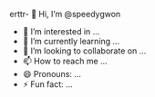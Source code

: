 erttr- 👋 Hi, I’m @speedygwon
- 👀 I’m interested in ...
- 🌱 I’m currently learning ...
- 💞️ I’m looking to collaborate on ...
- 📫 How to reach me ...
- 😄 Pronouns: ...
- ⚡ Fun fact: ...

<!---
speedygwon/speedygwon is a ✨ special ✨ repository because its `README.md` (this file) appears on your GitHub profile.
You can click the Preview link to take a look at your changes.
--->
